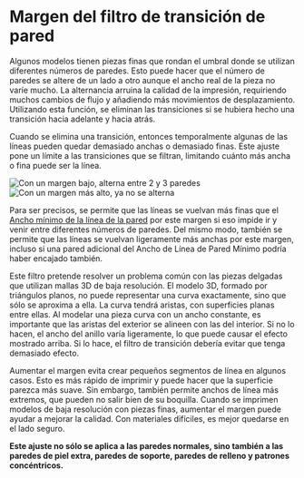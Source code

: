 Margen del filtro de transición de pared
====
Algunos modelos tienen piezas finas que rondan el umbral donde se utilizan diferentes números de paredes. Esto puede hacer que el número de paredes se altere de un lado a otro aunque el ancho real de la pieza no varíe mucho. La alternancia arruina la calidad de la impresión, requiriendo muchos cambios de flujo y añadiendo más movimientos de desplazamiento. Utilizando esta función, se eliminan las transiciones si se hubiera hecho una transición hacia adelante y hacia atrás.

Cuando se elimina una transición, entonces temporalmente algunas de las líneas pueden quedar demasiado anchas o demasiado finas. Este ajuste pone un límite a las transiciones que se filtran, limitando cuánto más ancha o fina puede ser la línea.

<!--screenshot {
"image_path": "wall_transition_filter_off.png",
"models": [{"script": "signet.scad"}],
"camera_position": [0, 11, 106],
"settings": {
	"wall_transition_filter_distance": 0,
	"wall_transition_filter_margin": 0,
	"wall_line_count": 3
},
"colours": 64
}-->
<!--screenshot {
"image_path": "wall_transition_filter_on.png",
"models": [{"script": "signet.scad"}],
"camera_position": [0, 11, 106],
"settings": {
	"wall_transition_filter_distance": 100,
	"wall_transition_filter_margin": 0.2,
	"wall_line_count": 3
},
"colours": 64
}-->
![Con un margen bajo, alterna entre 2 y 3 paredes](../images/wall_transition_filter_off.png)
![Con un margen más alto, ya no se alterna](../images/wall_transition_filter_on.png)

Para ser precisos, se permite que las líneas se vuelvan más finas que el [Ancho mínimo de la línea de la pared](min_wall_line_width.md) por este margen si eso impide ir y venir entre diferentes números de paredes. Del mismo modo, también se permite que las líneas se vuelvan ligeramente más anchas por este margen, incluso si una pared adicional del Ancho de Línea de Pared Mínimo podría haber encajado también.

Este filtro pretende resolver un problema común con las piezas delgadas que utilizan mallas 3D de baja resolución. El modelo 3D, formado por triángulos planos, no puede representar una curva exactamente, sino que sólo se aproxima a ella. La curva tendrá aristas, con superficies planas entre ellas. Al modelar una pieza curva con un ancho constante, es importante que las aristas del exterior se alineen con las del interior. Si no lo hacen, el ancho del anillo varía ligeramente, lo que puede causar el efecto mostrado arriba. Si lo hace, el filtro de transición debería evitar que tenga demasiado efecto.

Aumentar el margen evita crear pequeños segmentos de línea en algunos casos. Esto es más rápido de imprimir y puede hacer que la superficie parezca más suave. Sin embargo, también permite anchos de línea más extremos, que pueden no salir bien de su boquilla. Cuando se imprimen modelos de baja resolución con piezas finas, aumentar el margen puede ayudar a mejorar la calidad. Con materiales difíciles, es mejor quedarse en el lado seguro.

**Este ajuste no sólo se aplica a las paredes normales, sino también a las paredes de piel extra, paredes de soporte, paredes de relleno y patrones concéntricos.**
